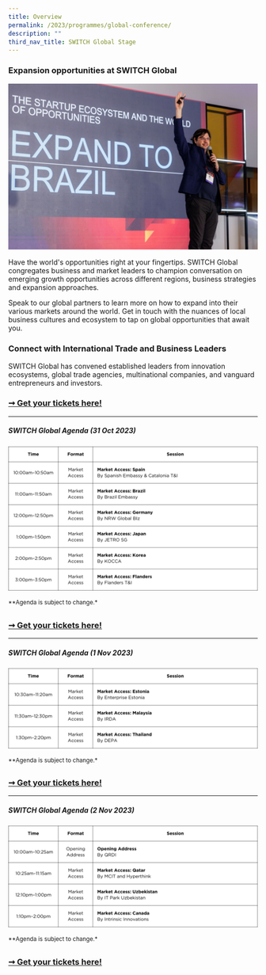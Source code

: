 ```yaml
---
title: Overview
permalink: /2023/programmes/global-conference/
description: ""
third_nav_title: SWITCH Global Stage
---
```

### Expansion opportunities at SWITCH Global

![](/images/2023/switch%20global%20(expand%20to%20brazil).jpg)

Have the world's opportunities right at your fingertips. SWITCH Global congregates business and market leaders to champion conversation on emerging growth opportunities across different regions, business strategies and expansion approaches.

Speak to our global partners to learn more on how to expand into their various markets around the world. Get in touch with the nuances of local business cultures and ecosystem to tap on global opportunities that await you.

### Connect with International Trade and Business Leaders

SWITCH Global has convened established leaders from innovation ecosystems, global trade agencies, multinational companies, and vanguard entrepreneurs and investors.

### [➞ Get your tickets here!](/register)

***
##### **SWITCH Global Agenda (31 Oct 2023)**

![SWITCH 2023 Global Agenda Day 1](/images/2023/agendas/Global/2023%20agenda%20(global%20day%201)%20-%20as%20of%2029%20sep%202023.png)

<sup>**Agenda is subject to change.*</sup>

### [➞ Get your tickets here!](/register)

***
##### **SWITCH Global Agenda (1 Nov 2023)**

![SWITCH 2023 Global Agenda Day 2](/images/2023/agendas/Global/2023%20agenda%20(global%20day%202)%20-%20as%20of%2029%20sep%2020232023%20agenda%20(global%20day%202)%20-%20as%20of%2029%20sep%202023.png)

<sup>**Agenda is subject to change.*</sup>

### [➞ Get your tickets here!](/register)

***
##### **SWITCH Global Agenda (2 Nov 2023)**

![SWITCH 2023 Global Agenda Day 3](/images/2023/agendas/Global/2023%20agenda%20(global%20day%203)%20-%20as%20of%2029%20sep%202023.png)

<sup>**Agenda is subject to change.*</sup>

### [➞ Get your tickets here!](/register)